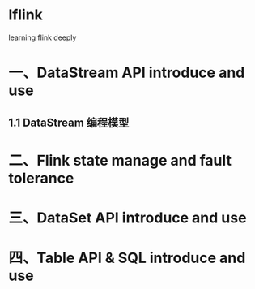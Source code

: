 # lflink
learning flink deeply

# 一、DataStream API introduce and use

## 1.1 DataStream 编程模型


# 二、Flink state manage and fault tolerance



# 三、DataSet API introduce and use



# 四、Table API & SQL introduce and use
